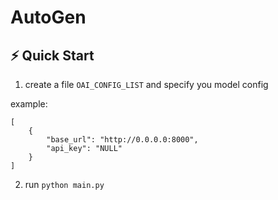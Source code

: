 # AutoGen

## ⚡️ Quick Start

1. create a file `OAI_CONFIG_LIST` and specify you model config

example:

```
[
    {
        "base_url": "http://0.0.0.0:8000",
        "api_key": "NULL"
    }
]
```

2. run `python main.py`
